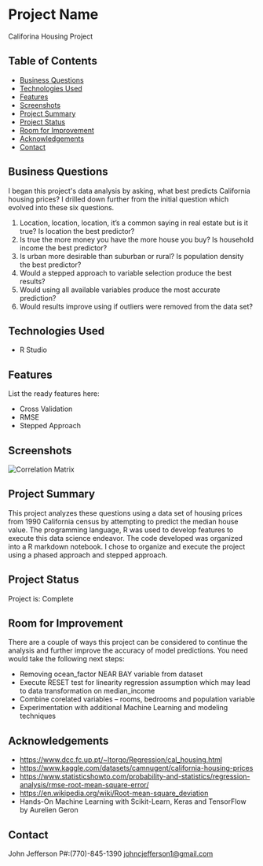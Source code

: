 # Project Name
Califorina Housing Project

## Table of Contents
* [Business Questions](#business-questions)
* [Technologies Used](#technologies-used)
* [Features](#features)
* [Screenshots](#screenshots)
* [Project Summary](#project-summary)
* [Project Status](#project-status)
* [Room for Improvement](#room-for-improvement)
* [Acknowledgements](#acknowledgements)
* [Contact](#contact)
<!-- * [License](#license) -->


## Business Questions
I began this project's data analysis by asking, what best predicts California housing prices?
I drilled down further from the initial question which evolved into these six questions.

1.	Location, location, location, it’s a common saying in real estate but is it true? Is location the best predictor?
2.	Is true the more money you have the more house you buy? Is household income the best predictor?
3.	Is urban more desirable than suburban or rural? Is population density the best predictor?
4.	Would a stepped approach to variable selection produce the best results?
5.	Would using all available variables produce the most accurate prediction?
6.	Would results improve using if outliers were removed from the data set?


## Technologies Used
- R Studio



## Features
List the ready features here:
- Cross Validation
- RMSE 
- Stepped Approach


## Screenshots
![Correlation Matrix](https://postimg.cc/V01CF4kj)
<!-- If you have screenshots you'd like to share, include them here. -->


## Project Summary 
This project analyzes these questions using a data set of housing prices from 1990 California census by attempting to predict the median house value. The programming language, R was used to develop features to execute this data science endeavor. The code developed was organized into a R markdown notebook. 
I chose to organize and execute the project using a phased approach and stepped approach.


## Project Status
Project is: Complete


## Room for Improvement
There are a couple of ways this project can be considered to continue the analysis and further improve the accuracy of model predictions. You need would take the following next steps:
-	Removing ocean_factor NEAR BAY variable from dataset
- Execute RESET test for linearity regression assumption which may lead to data transformation on median_income
- Combine corelated variables – rooms, bedrooms and population variable 
- Experimentation with additional Machine Learning and modeling techniques


## Acknowledgements
- https://www.dcc.fc.up.pt/~ltorgo/Regression/cal_housing.html
- https://www.kaggle.com/datasets/camnugent/california-housing-prices
- https://www.statisticshowto.com/probability-and-statistics/regression-analysis/rmse-root-mean-square-error/
- https://en.wikipedia.org/wiki/Root-mean-square_deviation
- Hands-On Machine Learning with Scikit-Learn, Keras and TensorFlow by Aurelien Geron



## Contact
John Jefferson 
P#:(770)-845-1390
johncjefferson1@gmail.com

